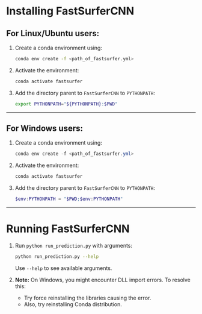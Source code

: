 # Installing FastSurferCNN 

## For Linux/Ubuntu users:
1. Create a conda environment using:
    ```bash
    conda env create -f <path_of_fastsurfer.yml>
    ```
2. Activate the environment:
    ```bash
    conda activate fastsurfer
    ```
3. Add the directory parent to `FastSurferCNN` to `PYTHONPATH`:
    ```bash
    export PYTHONPATH="${PYTHONPATH}:$PWD"
    ```

---

## For Windows users:
1. Create a conda environment using:
    ```powershell
    conda env create -f <path_of_fastsurfer.yml>
    ```
2. Activate the environment:
    ```powershell
    conda activate fastsurfer
    ```
3. Add the directory parent to `FastSurferCNN` to `PYTHONPATH`:
    ```powershell
    $env:PYTHONPATH = "$PWD;$env:PYTHONPATH"
    ```

---

# Running FastSurferCNN
1. Run `python run_prediction.py` with arguments:
    ```bash
    python run_prediction.py --help
    ```
    Use `--help` to see available arguments.

2. **Note:** On Windows, you might encounter DLL import errors. To resolve this:
    - Try force reinstalling the libraries causing the error.
    - Also, try reinstalling Conda distribution.
